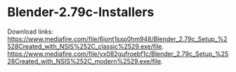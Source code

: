 # Blender-2.79c-Installers
Download links: https://www.mediafire.com/file/6jont1sxp0hm948/Blender_2.79c_Setup_%2528Created_with_NSIS%252C_classic%2529.exe/file. https://www.mediafire.com/file/yx082gufroebf1c/Blender_2.79c_Setup_%2528Created_with_NSIS%252C_modern%2529.exe/file.
